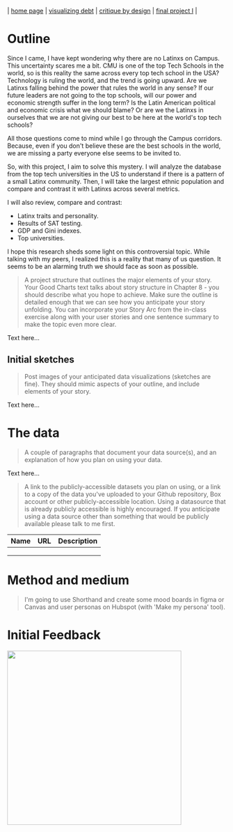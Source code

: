 | [home page](README.md) | [visualizing debt](government-debt.md) | [critique by design](critique-by-design.md) | [final project I](final-part1) |

# Outline

Since I came, I have kept wondering why there are no Latinxs on Campus. This uncertainty scares me a bit. CMU is one of the top Tech Schools in the world, so is this reality the same across every top tech school in the USA? Technology is ruling the world, and the trend is going upward. Are we Latinxs falling behind the power that rules the world in any sense? If our future leaders are not going to the top schools, will our power and economic strength suffer in the long term? Is the Latin American political and economic crisis what we should blame? Or are we the Latinxs in ourselves that we are not giving our best to be here at the world's top tech schools?

All those questions come to mind while I go through the Campus corridors. Because, even if you don't believe these are the best schools in the world, we are missing a party everyone else seems to be invited to.

So, with this project, I aim to solve this mystery. I will analyze the database from the top tech universities in the US to understand if there is a pattern of a small Latinx community. Then, I will take the largest ethnic population and compare and contrast it with Latinxs across several metrics.

I will also review, compare and contrast:
* Latinx traits and personality. 
* Results of SAT testing.
* GDP and Gini indexes.
* Top universities.

I hope this research sheds some light on this controversial topic. While talking with my peers, I realized this is a reality that many of us question. It seems to be an alarming truth we should face as soon as possible.

> A project structure that outlines the major elements of your story.  Your Good Charts text talks about story structure in Chapter 8 - you should describe what you hope to achieve.  Make sure the outline is detailed enough that we can see how you anticipate your story unfolding.  You can incorporate your Story Arc from the in-class exercise along with your user stories and one sentence summary to make the topic even more clear. 

Text here...

## Initial sketches
> Post images of your anticipated data visualizations (sketches are fine). They should mimic aspects of your outline, and include elements of your story.  

Text here...

# The data
> A couple of paragraphs that document your data source(s), and an explanation of how you plan on using your data. 

Text here...

> A link to the publicly-accessible datasets you plan on using, or a link to a copy of the data you've uploaded to your Github repository, Box account or other publicly-accessible location. Using a datasource that is already publicly accessible is highly encouraged.  If you anticipate using a data source other than something that would be publicly available please talk to me first. 

| Name | URL | Description |
|------|-----|-------------|
|      |     |             |
|      |     |             |
|      |     |             |

# Method and medium
> I'm going to use Shorthand and create some mood boards in figma or Canvas and user personas on Hubspot (with 'Make my persona' tool).

# Initial Feedback

<img src="docs/assets/Initial-feedback-part-1.jpg" width="400"/>
